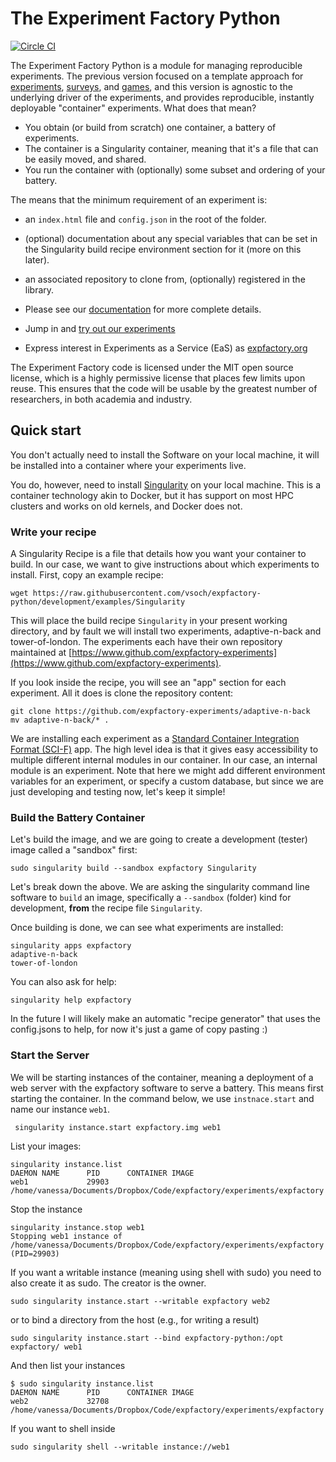 # The Experiment Factory Python

[![Circle CI](https://circleci.com/gh/expfactory/expfactory-python.svg?style=svg)](https://circleci.com/gh/expfactory/expfactory-python)

The Experiment Factory Python is a module for managing reproducible experiments. The previous version focused on a template approach for [experiments](https://github.com/expfactory/expfactory-experiments), [surveys](https://github.com/expfactory/expfactory-surveys), and [games](https://github.com/expfactory/expfactory-games), and this version is agnostic to the underlying driver of the experiments, and provides reproducible, instantly deployable "container" experiments. What does that mean?

 - You obtain (or build from scratch) one container, a battery of experiments.
 - The container is a Singularity container, meaning that it's a file that can be easily moved, and shared.
 - You run the container with (optionally) some subset and ordering of your battery.
 
The means that the minimum requirement of an experiment is:

 - an `index.html` file and `config.json` in the root of the folder.
 - (optional) documentation about any special variables that can be set in the Singularity build recipe environment section for it (more on this later).
 - an associated repository to clone from, (optionally) registered in the library.

- Please see our [documentation](http://expfactory.readthedocs.org/en/latest/getting-started.html) for more complete details.
- Jump in and [try out our experiments](http://expfactory.github.io/table.html)
- Express interest in Experiments as a Service (EaS) as [expfactory.org](http://www.expfactory.org)

The Experiment Factory code is licensed under the MIT open source license, which is a highly permissive license that places few limits upon reuse. This ensures that the code will be usable by the greatest number of researchers, in both academia and industry. 



## Quick start

You don't actually need to install the Software on your local machine, it will be installed into a container where your experiments live.

You do, however, need to install [Singularity](https://singularityware.github.io) on your local machine. This is a container technology akin to Docker, but it has support on most HPC clusters and works on old kernels, and Docker does not.


### Write your recipe
A Singularity Recipe is a file that details how you want your container to build. In our case, we want to give instructions about which experiments to install. First, copy an example recipe:


```
wget https://raw.githubusercontent.com/vsoch/expfactory-python/development/examples/Singularity
```

This will place the build recipe `Singularity` in your present working directory, and by fault we will install two experiments, adaptive-n-back and tower-of-london. The experiments each have their own repository maintained at [https://www.github.com/expfactory-experiments](https://www.github.com/expfactory-experiments).

If you look inside the recipe, you will see an "app" section for each experiment. All it does is clone the repository content:

```
git clone https://github.com/expfactory-experiments/adaptive-n-back
mv adaptive-n-back/* .
```

We are installing each experiment as a [Standard Container Integration Format (SCI-F)](https://containers-ftw.github.io/SCI-F/) app. The high level idea is that it gives easy accessibility to multiple different internal modules in our container. In our case, an internal module is an experiment. Note that here we might add different environment variables for an experiment, or specify a custom database, but since we are just developing and testing now, let's keep it simple! 


### Build the Battery Container
Let's build the image, and we are going to create a development (tester) image called a "sandbox" first:


```
sudo singularity build --sandbox expfactory Singularity
```

Let's break down the above. We are asking the singularity command line software to `build` an image, specifically a `--sandbox` (folder) kind for development, **from** the recipe file `Singularity`.

Once building is done, we can see what experiments are installed:


```
singularity apps expfactory
adaptive-n-back
tower-of-london
```

You can also ask for help:

```
singularity help expfactory
```

In the future I will likely make an automatic "recipe generator" that uses the config.jsons to help, for now it's just a game of copy pasting :)


### Start the Server
We will be starting instances of the container, meaning a deployment of a web server with the expfactory software to serve a battery. This means first starting the container. In the command below, we use `instnace.start` and name our instance `web1`.

```
 singularity instance.start expfactory.img web1
```

List your images:

```
singularity instance.list
DAEMON NAME      PID      CONTAINER IMAGE
web1             29903    /home/vanessa/Documents/Dropbox/Code/expfactory/experiments/expfactory
```

Stop the instance

```
singularity instance.stop web1
Stopping web1 instance of /home/vanessa/Documents/Dropbox/Code/expfactory/experiments/expfactory (PID=29903)
```

If you want a writable instance (meaning using shell with sudo) you need to also create it as sudo. The creator is the owner.

```
sudo singularity instance.start --writable expfactory web2
```

or to bind a directory from the host (e.g., for writing a result)

```
sudo singularity instance.start --bind expfactory-python:/opt expfactory/ web1
```
And then list your instances

```
$ sudo singularity instance.list
DAEMON NAME      PID      CONTAINER IMAGE
web2             32708    /home/vanessa/Documents/Dropbox/Code/expfactory/experiments/expfactory
```

If you want to shell inside

```
sudo singularity shell --writable instance://web1
```


